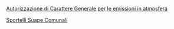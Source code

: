 
[Autorizzazione di Carattere Generale per le emissioni in atmosfera]({{site.baseurl}}/schede/acg/index.html)


[Sportelli Suape Comunali]({{site.baseurl}}/map/sportelli_suape/)
